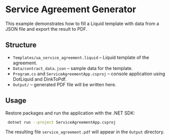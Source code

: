 # Service Agreement Generator

This example demonstrates how to fill a Liquid template with data from a JSON file and export the result to PDF.

## Structure
- `Templates/ua_service_agreement.liquid` – Liquid template of the agreement.
- `Data/contract_data.json` – sample data for the template.
- `Program.cs` and `ServiceAgreementApp.csproj` – console application using DotLiquid and DinkToPdf.
- `Output/` – generated PDF file will be written here.

## Usage
Restore packages and run the application with the .NET SDK:

```bash
 dotnet run --project ServiceAgreementApp.csproj
```

The resulting file `service_agreement.pdf` will appear in the `Output` directory.
